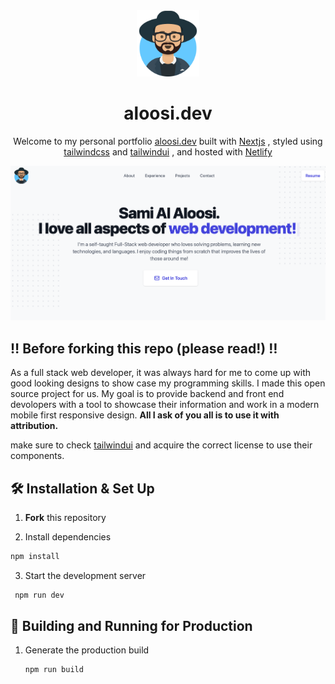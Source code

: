 <div align="center">
  <img alt="Logo" src="https://raw.githubusercontent.com/sami-alaloosi/portfolio-v2/main/public/images/logo.svg" width="100" />
</div>

<h1 align="center">
  aloosi.dev
</h1>

<p align="center">
  Welcome to my personal portfolio <a href="https://aloosi.dev" target="_blank">aloosi.dev</a> built with <a href="https://nextjs.org/" target="_blank">Nextjs</a> , styled using <a href="https://tailwindcss.com/" target="_blank">tailwindcss</a> and <a href="https://tailwindui.com/" target="_blank">tailwindui</a> , and hosted with <a href="https://www.netlify.com/" target="_blank">Netlify</a>
</p>

![demo](https://raw.githubusercontent.com/sami-alaloosi/portfolio-v2/main/public/images/demo.png)



## :bangbang:  Before forking this repo (please read!) :bangbang:

As a full stack web developer, it was always hard for me to come up with good looking designs to show case my programming skills. I made this open source project for us. My goal is to provide backend and front end devolopers with a tool to showcase their information and work in a modern mobile first responsive design. **All I ask of you all is to use it with attribution.**


make sure to check <a href="https://tailwindui.com/license" target="_blank">tailwindui</a>  and acquire the correct license to use their components.


## 🛠 Installation & Set Up

1. **Fork** this repository


2.  Install dependencies

   ```sh
   npm install
   ```


3. Start the development server

  ```sh
   npm run dev
   ```
   
  ## 🚀 Building and Running for Production

1. Generate the production build

   ```sh
   npm run build
   ```
